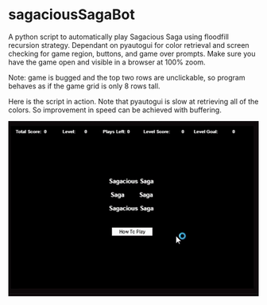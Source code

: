 # sagaciousSagaBot
A python script to automatically play Sagacious Saga using floodfill recursion strategy.
Dependant on pyautogui for color retrieval and screen checking for game region, buttons, and game over prompts.
Make sure you have the game open and visible in a browser at 100% zoom.

Note: game is bugged and the top two rows are unclickable, so program behaves as if the game grid is only 8 rows tall.

Here is the script in action. Note that pyautogui is slow at retrieving all of the colors. So improvement in speed can be achieved with buffering.

![](Example.gif)
